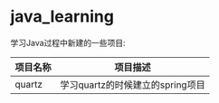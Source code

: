 # java_learning
学习Java过程中新建的一些项目:

| 项目名称 | 项目描述                         |
| -------- | -------------------------------- |
| quartz   | 学习quartz的时候建立的spring项目 |

